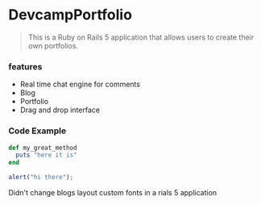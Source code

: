 # DevcampPortfolio

> This is a Ruby on Rails 5 application that allows users to create their own portfolios.

### features
- Real time chat engine for comments
- Blog
- Portfolio
- Drag and drop interface

### Code Example

```ruby
def my_great_method
  puts "here it is"
end
```
```javascript
alert("hi there");
```
Didn't change blogs layout
custom fonts in a rials 5 application